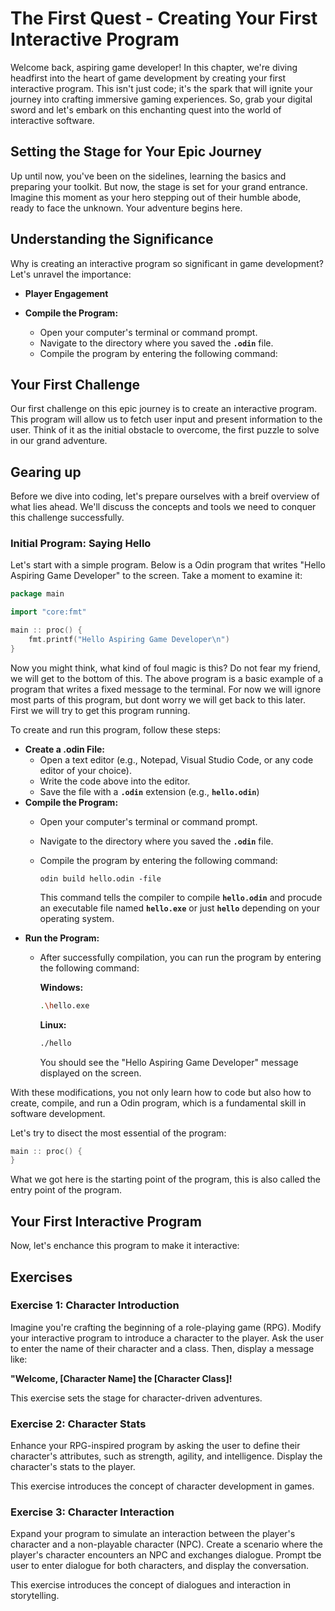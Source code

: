 # The First Quest - Creating Your First Interactive Program

Welcome back, aspiring game developer! In this chapter, we're diving headfirst into the heart of game development by creating your first interactive program. This isn't just code; it's the spark that will ignite your journey into crafting immersive gaming experiences. So, grab your digital sword and let's embark on this enchanting quest into the world of interactive software.

## Setting the Stage for Your Epic Journey

Up until now, you've been on the sidelines, learning the basics and preparing your toolkit. But now, the stage is set for your grand entrance. Imagine this moment as your hero stepping out of their humble abode, ready to face the unknown. Your adventure begins here.

## Understanding the Significance

Why is creating an interactive program so significant in game development? Let's unravel the importance:

- **Player Engagement**

- **Compile the Program:**
    - Open your computer's terminal or command prompt.
    - Navigate to the directory where you saved the **`.odin`** file.
    - Compile the program by entering the following command:

## Your First Challenge

Our first challenge on this epic journey is to create an interactive program. This program will allow us to fetch user input and present information to the user. Think of it as the initial obstacle to overcome, the first puzzle to solve in our grand adventure.

## Gearing up

Before we dive into coding, let's prepare ourselves with a breif overview of what lies ahead. We'll discuss the concepts and tools we need to conquer this challenge successfully.

### Initial Program: Saying Hello

Let's start with a simple program. Below is a Odin program that writes "Hello Aspiring Game Developer" to the screen. Take a moment to examine it:


```go
package main

import "core:fmt"

main :: proc() {
    fmt.printf("Hello Aspiring Game Developer\n")
}
```
Now you might think, what kind of foul magic is this? Do not fear my friend, we will get to the bottom of this. The above program is a basic example of a program that writes a fixed message to the terminal. For now we will ignore most parts of this program, but dont worry we will get back to this later. First we will try to get this program running.

To create and run this program, follow these steps:

- **Create a .odin File:**
    - Open a text editor (e.g., Notepad, Visual Studio Code, or any code editor of your choice).
    - Write the code above into the editor.
    - Save the file with a **`.odin`** extension (e.g., **`hello.odin`**)
- **Compile the Program:**
    - Open your computer's terminal or command prompt.
    - Navigate to the directory where you saved the **`.odin`** file.
    - Compile the program by entering the following command:

        ```
        odin build hello.odin -file
        ```
        This command tells the compiler to compile **`hello.odin`** and procude an executable file named **`hello.exe`** or just **`hello`** depending on your operating system.
- **Run the Program:**
    - After successfully compilation, you can run the program by entering the following command:

        **Windows:**

        ```bash
        .\hello.exe
        ```

        **Linux:**
        ```bash
        ./hello
        ```
        You should see the "Hello Aspiring Game Developer" message displayed on the screen.

With these modifications, you not only learn how to code but also how to create, compile, and run a Odin program, which is a fundamental skill in software development.

Let's try to disect the most essential of the program:

```go
main :: proc() {
}
```

What we got here is the starting point of the program, this is also called the entry point of the program. 

## Your First Interactive Program

Now, let's enchance this program to make it interactive:

## Exercises

### Exercise 1: Character Introduction

Imagine you're crafting the beginning of a role-playing game (RPG). Modify your interactive program to introduce a character to the player. Ask the user to enter the name of their character and a class. Then, display a message like:

 **"Welcome, [Character Name] the [Character Class]!**

 
 This exercise sets the stage for character-driven adventures.  

### Exercise 2: Character Stats

Enhance your RPG-inspired program by asking the user to define their character's attributes, such as strength, agility, and intelligence. Display the character's stats to the player.

This exercise introduces the concept of character development in games.

### Exercise 3: Character Interaction

Expand your program to simulate an interaction between the player's character and a non-playable character (NPC). Create a scenario where the player's character encounters an NPC and exchanges dialogue. Prompt tbe user to enter dialogue for both characters, and display the conversation.

This exercise introduces the concept of dialogues and interaction in storytelling.